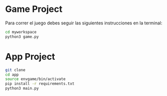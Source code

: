 # Game Project

Para correr el juego debes seguir las siguientes instrucciones en la terminal:
```sh
cd myworkspace
python3 game.py
```
# App Project 
```sh
git clone
cd app
source envgame/bin/activate
pip install -r requirements.txt
python3 main.py
```
